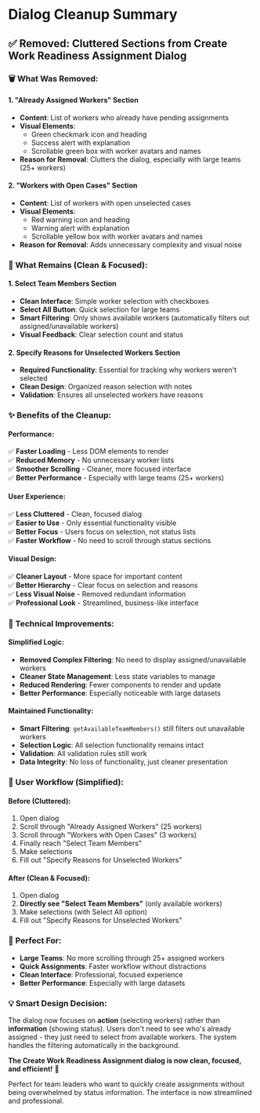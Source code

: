 # Dialog Cleanup Summary

## ✅ **Removed: Cluttered Sections from Create Work Readiness Assignment Dialog**

### **🗑️ What Was Removed:**

#### **1. "Already Assigned Workers" Section**
- **Content**: List of workers who already have pending assignments
- **Visual Elements**: 
  - Green checkmark icon and heading
  - Success alert with explanation
  - Scrollable green box with worker avatars and names
- **Reason for Removal**: Clutters the dialog, especially with large teams (25+ workers)

#### **2. "Workers with Open Cases" Section**
- **Content**: List of workers with open unselected cases
- **Visual Elements**:
  - Red warning icon and heading  
  - Warning alert with explanation
  - Scrollable yellow box with worker avatars and names
- **Reason for Removal**: Adds unnecessary complexity and visual noise

### **🎯 What Remains (Clean & Focused):**

#### **1. Select Team Members Section**
- **Clean Interface**: Simple worker selection with checkboxes
- **Select All Button**: Quick selection for large teams
- **Smart Filtering**: Only shows available workers (automatically filters out assigned/unavailable workers)
- **Visual Feedback**: Clear selection count and status

#### **2. Specify Reasons for Unselected Workers Section**
- **Required Functionality**: Essential for tracking why workers weren't selected
- **Clean Design**: Organized reason selection with notes
- **Validation**: Ensures all unselected workers have reasons

### **✨ Benefits of the Cleanup:**

#### **Performance:**
✅ **Faster Loading** - Less DOM elements to render  
✅ **Reduced Memory** - No unnecessary worker lists  
✅ **Smoother Scrolling** - Cleaner, more focused interface  
✅ **Better Performance** - Especially with large teams (25+ workers)  

#### **User Experience:**
✅ **Less Cluttered** - Clean, focused dialog  
✅ **Easier to Use** - Only essential functionality visible  
✅ **Better Focus** - Users focus on selection, not status lists  
✅ **Faster Workflow** - No need to scroll through status sections  

#### **Visual Design:**
✅ **Cleaner Layout** - More space for important content  
✅ **Better Hierarchy** - Clear focus on selection and reasons  
✅ **Less Visual Noise** - Removed redundant information  
✅ **Professional Look** - Streamlined, business-like interface  

### **🔧 Technical Improvements:**

#### **Simplified Logic:**
- **Removed Complex Filtering**: No need to display assigned/unavailable workers
- **Cleaner State Management**: Less state variables to manage
- **Reduced Rendering**: Fewer components to render and update
- **Better Performance**: Especially noticeable with large datasets

#### **Maintained Functionality:**
- **Smart Filtering**: `getAvailableTeamMembers()` still filters out unavailable workers
- **Selection Logic**: All selection functionality remains intact
- **Validation**: All validation rules still work
- **Data Integrity**: No loss of functionality, just cleaner presentation

### **📱 User Workflow (Simplified):**

#### **Before (Cluttered):**
1. Open dialog
2. Scroll through "Already Assigned Workers" (25 workers)
3. Scroll through "Workers with Open Cases" (3 workers)  
4. Finally reach "Select Team Members"
5. Make selections
6. Fill out "Specify Reasons for Unselected Workers"

#### **After (Clean & Focused):**
1. Open dialog
2. **Directly see "Select Team Members"** (only available workers)
3. Make selections (with Select All option)
4. Fill out "Specify Reasons for Unselected Workers"

### **🎯 Perfect For:**
- **Large Teams**: No more scrolling through 25+ assigned workers
- **Quick Assignments**: Faster workflow without distractions
- **Clean Interface**: Professional, focused experience
- **Better Performance**: Especially with large datasets

### **💡 Smart Design Decision:**
The dialog now focuses on **action** (selecting workers) rather than **information** (showing status). Users don't need to see who's already assigned - they just need to select from available workers. The system handles the filtering automatically in the background.

**The Create Work Readiness Assignment dialog is now clean, focused, and efficient!** 🎯

Perfect for team leaders who want to quickly create assignments without being overwhelmed by status information. The interface is now streamlined and professional.









